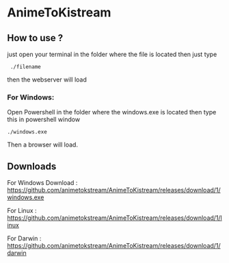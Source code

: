 # AnimeToKistream


## How to use ?

just open your terminal in the folder where the file is located then just type

` ./filename`

then the webserver will load 


### For Windows:

Open Powershell in the folder where the windows.exe is located then type this in powershell window

`./windows.exe`

Then a browser will load.

## Downloads

For Windows Download : https://github.com/animetokstream/AnimeToKistream/releases/download/1/windows.exe

For Linux : https://github.com/animetokstream/AnimeToKistream/releases/download/1/linux

For Darwin : https://github.com/animetokstream/AnimeToKistream/releases/download/1/darwin


